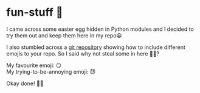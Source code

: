 # fun-stuff :see_no_evil:

I came across some easter egg hidden in Python modules and I decided to try them out and keep them here in my repo:grinning:

I also stumbled across a [git repository](https://github.com/ikatyang/emoji-cheat-sheet/blob/master/README.md) showing how to include different emojis to your repo. So I said why not steal some in here :woman_shrugging:?

My favourite emoji: :smirk: <br>
My trying-to-be-annoying emoji: :smiling_imp:

Okay done! :running_woman:
